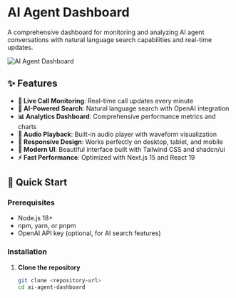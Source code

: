 # AI Agent Dashboard

A comprehensive dashboard for monitoring and analyzing AI agent conversations with natural language search capabilities and real-time updates.

![AI Agent Dashboard](https://images.unsplash.com/photo-1551288049-bebda4e38f71?w=1200&h=600&fit=crop)

## ✨ Features

- **🔴 Live Call Monitoring**: Real-time call updates every minute
- **🧠 AI-Powered Search**: Natural language search with OpenAI integration
- **📊 Analytics Dashboard**: Comprehensive performance metrics and charts
- **🎵 Audio Playback**: Built-in audio player with waveform visualization
- **📱 Responsive Design**: Works perfectly on desktop, tablet, and mobile
- **🎨 Modern UI**: Beautiful interface built with Tailwind CSS and shadcn/ui
- **⚡ Fast Performance**: Optimized with Next.js 15 and React 19

## 🚀 Quick Start

### Prerequisites

- Node.js 18+ 
- npm, yarn, or pnpm
- OpenAI API key (optional, for AI search features)

### Installation

1. **Clone the repository**
   ```bash
   git clone <repository-url>
   cd ai-agent-dashboard
